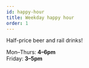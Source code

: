 ```yaml
---
id: happy-hour
title: Weekday happy hour
order: 1
---
```

<p class="lead">
	Half-price beer and rail drinks!
</p>

Mon–Thurs: **4–6pm**    
Friday: **3–5pm**

